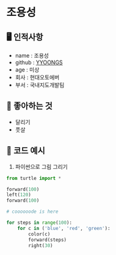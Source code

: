 # 조용성

## 🖥️ 인적사항

- name : 조용성
- github : [YYOONGS](https://github.com/yyoongs)
- age : 미상
- 회사 : 현대오토에버
- 부서 : 국내지도개발팀

## 🤗 좋아하는 것

- 달리기
- 풋살

## 📌 코드 예시

1. 파이썬으로 그림 그리기

```python
from turtle import *

forward(100)
left(120)
forward(100)

# coooooode is here

for steps in range(100):
    for c in ('blue', 'red', 'green'):
        color(c)
        forward(steps)
        right(30)

```